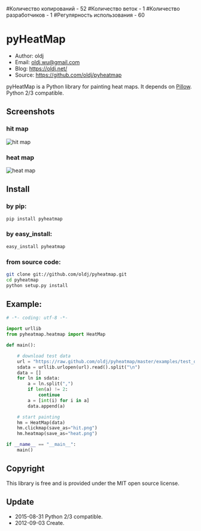 #Количество копирований - 52
#Количество веток - 1
#Количество разработчиков - 1
#Регулярность использования - 60
# pyHeatMap

 * Author: oldj
 * Email: oldj.wu@gmail.com
 * Blog: https://oldj.net/
 * Source: https://github.com/oldj/pyheatmap


pyHeatMap is a Python library for painting heat maps. It depends on [Pillow](https://python-pillow.github.io/).
Python 2/3 compatible.


## Screenshots

### hit map

![hit map](https://raw.github.com/oldj/pyheatmap/master/examples/hit.png)

### heat map

![heat map](https://raw.github.com/oldj/pyheatmap/master/examples/heat.png)


## Install

### by pip:

```bash
pip install pyheatmap
```

### by easy_install:

```bash
easy_install pyheatmap
```


### from source code:

```bash
git clone git://github.com/oldj/pyheatmap.git
cd pyheatmap
python setup.py install
```


## Example:

```python
# -*- coding: utf-8 -*-

import urllib
from pyheatmap.heatmap import HeatMap

def main():

    # download test data
    url = "https://raw.github.com/oldj/pyheatmap/master/examples/test_data.txt"
    sdata = urllib.urlopen(url).read().split("\n")
    data = []
    for ln in sdata:
        a = ln.split(",")
        if len(a) != 2:
            continue
        a = [int(i) for i in a]
        data.append(a)

    # start painting
    hm = HeatMap(data)
    hm.clickmap(save_as="hit.png")
    hm.heatmap(save_as="heat.png")

if __name__ == "__main__":
    main()
```


## Copyright

 This library is free and is provided under the MIT open source license.


## Update

 - 2015-08-31 Python 2/3 compatible.
 - 2012-09-03 Create.



